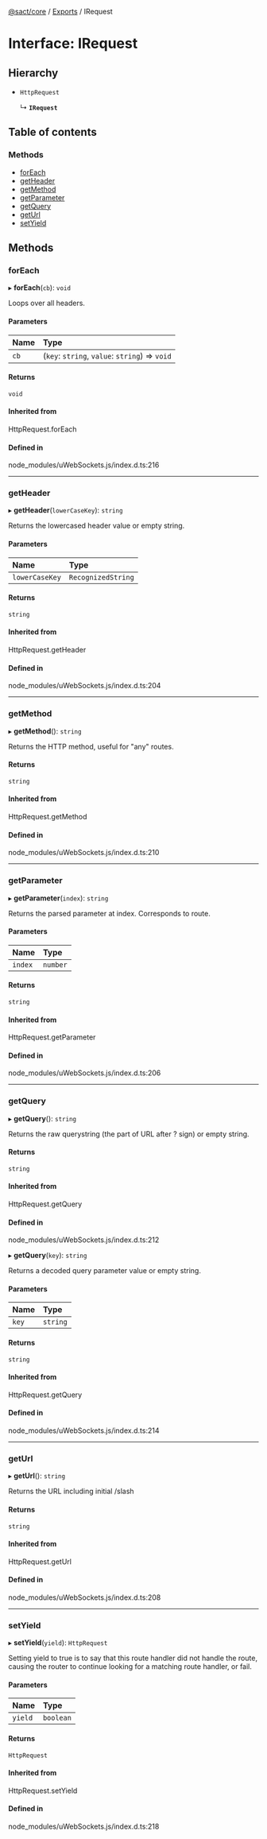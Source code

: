 [@sact/core](../README.md) / [Exports](../modules.md) / IRequest

# Interface: IRequest

## Hierarchy

- `HttpRequest`

  ↳ **`IRequest`**

## Table of contents

### Methods

- [forEach](irequest.md#foreach)
- [getHeader](irequest.md#getheader)
- [getMethod](irequest.md#getmethod)
- [getParameter](irequest.md#getparameter)
- [getQuery](irequest.md#getquery)
- [getUrl](irequest.md#geturl)
- [setYield](irequest.md#setyield)

## Methods

### forEach

▸ **forEach**(`cb`): `void`

Loops over all headers.

#### Parameters

| Name | Type |
| :------ | :------ |
| `cb` | (`key`: `string`, `value`: `string`) => `void` |

#### Returns

`void`

#### Inherited from

HttpRequest.forEach

#### Defined in

node_modules/uWebSockets.js/index.d.ts:216

___

### getHeader

▸ **getHeader**(`lowerCaseKey`): `string`

Returns the lowercased header value or empty string.

#### Parameters

| Name | Type |
| :------ | :------ |
| `lowerCaseKey` | `RecognizedString` |

#### Returns

`string`

#### Inherited from

HttpRequest.getHeader

#### Defined in

node_modules/uWebSockets.js/index.d.ts:204

___

### getMethod

▸ **getMethod**(): `string`

Returns the HTTP method, useful for "any" routes.

#### Returns

`string`

#### Inherited from

HttpRequest.getMethod

#### Defined in

node_modules/uWebSockets.js/index.d.ts:210

___

### getParameter

▸ **getParameter**(`index`): `string`

Returns the parsed parameter at index. Corresponds to route.

#### Parameters

| Name | Type |
| :------ | :------ |
| `index` | `number` |

#### Returns

`string`

#### Inherited from

HttpRequest.getParameter

#### Defined in

node_modules/uWebSockets.js/index.d.ts:206

___

### getQuery

▸ **getQuery**(): `string`

Returns the raw querystring (the part of URL after ? sign) or empty string.

#### Returns

`string`

#### Inherited from

HttpRequest.getQuery

#### Defined in

node_modules/uWebSockets.js/index.d.ts:212

▸ **getQuery**(`key`): `string`

Returns a decoded query parameter value or empty string.

#### Parameters

| Name | Type |
| :------ | :------ |
| `key` | `string` |

#### Returns

`string`

#### Inherited from

HttpRequest.getQuery

#### Defined in

node_modules/uWebSockets.js/index.d.ts:214

___

### getUrl

▸ **getUrl**(): `string`

Returns the URL including initial /slash

#### Returns

`string`

#### Inherited from

HttpRequest.getUrl

#### Defined in

node_modules/uWebSockets.js/index.d.ts:208

___

### setYield

▸ **setYield**(`yield`): `HttpRequest`

Setting yield to true is to say that this route handler did not handle the route, causing the router to continue looking for a matching route handler, or fail.

#### Parameters

| Name | Type |
| :------ | :------ |
| `yield` | `boolean` |

#### Returns

`HttpRequest`

#### Inherited from

HttpRequest.setYield

#### Defined in

node_modules/uWebSockets.js/index.d.ts:218

